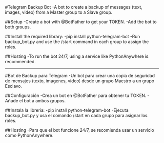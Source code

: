 
#Telegram Backup Bot
-A bot to create a backup of messages (text, images, video) from a Master group to a Slave group.

##Setup
-Create a bot with @BotFather to get your TOKEN.
-Add the bot to both groups.

##Install the required library:
-pip install python-telegram-bot
-Run backup_bot.py and use the /start command in each group to assign the roles.

##Hosting
-To run the bot 24/7, using a service like PythonAnywhere is recommended.

----------------------------------------------------------------------------------

#Bot de Backup para Telegram
-Un bot para crear una copia de seguridad de mensajes (texto, imágenes, video) desde un grupo Maestro a un grupo Esclavo.

##Configuración
-Crea un bot en @BotFather para obtener tu TOKEN.
-Añade el bot a ambos grupos.

##Instala la librería:
-pip install python-telegram-bot
-Ejecuta backup_bot.py y usa el comando /start en cada grupo para asignar los roles.

##Hosting
-Para que el bot funcione 24/7, se recomienda usar un servicio como PythonAnywhere.

